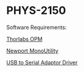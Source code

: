 # PHYS-2150

Software Requirements:

[Thorlabs OPM](https://www.thorlabs.com/software_pages/ViewSoftwarePage.cfm?Code=OPM)

[Newport MonoUtility](https://www.newport.com/f/cs130b-configured-monochromators)

[USB to Serial Adaptor Driver](http://bit.ly/elecable3)